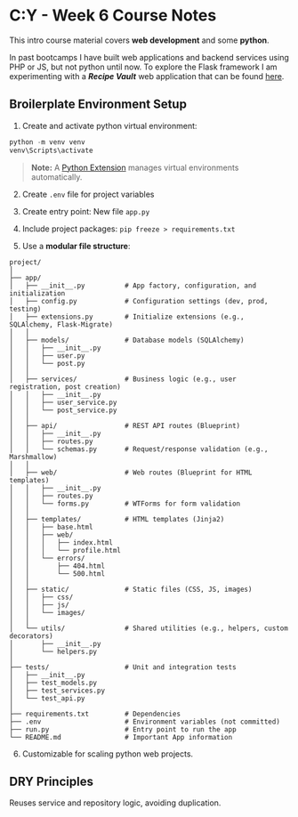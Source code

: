 # C:Y - Week 6 Course Notes

This intro course material covers **web development** and some **python**. 

In past bootcamps I have built web applications and backend services using PHP or JS, but not python until now. To explore the Flask framework I am experimenting with a ***Recipe Vault*** web application that can be found [here](https://github.com/rb-thompson/chefs-advantage).

## Broilerplate Environment Setup
1. Create and activate python virtual environment:
```python
python -m venv venv
venv\Scripts\activate
```

> **Note:** A [Python Extension](https://marketplace.visualstudio.com/items?itemName=ms-python.python) manages virtual environments automatically.

2. Create `.env` file for project variables

3. Create entry point: New file `app.py`

4. Include project packages: `pip freeze > requirements.txt`

5. Use a **modular file structure**:
```
project/
│
├── app/
│   ├── __init__.py          # App factory, configuration, and initialization
│   ├── config.py            # Configuration settings (dev, prod, testing)
│   ├── extensions.py        # Initialize extensions (e.g., SQLAlchemy, Flask-Migrate)
│   │
│   ├── models/              # Database models (SQLAlchemy)
│   │   ├── __init__.py
│   │   ├── user.py
│   │   └── post.py
│   │
│   ├── services/            # Business logic (e.g., user registration, post creation)
│   │   ├── __init__.py
│   │   ├── user_service.py
│   │   └── post_service.py
│   │
│   ├── api/                 # REST API routes (Blueprint)
│   │   ├── __init__.py
│   │   ├── routes.py
│   │   └── schemas.py       # Request/response validation (e.g., Marshmallow)
│   │
│   ├── web/                 # Web routes (Blueprint for HTML templates)
│   │   ├── __init__.py
│   │   ├── routes.py
│   │   └── forms.py         # WTForms for form validation
│   │
│   ├── templates/           # HTML templates (Jinja2)
│   │   ├── base.html
│   │   ├── web/
│   │   │   ├── index.html
│   │   │   └── profile.html
│   │   └── errors/
│   │       ├── 404.html
│   │       └── 500.html
│   │
│   ├── static/              # Static files (CSS, JS, images)
│   │   ├── css/
│   │   ├── js/
│   │   └── images/
│   │
│   └── utils/               # Shared utilities (e.g., helpers, custom decorators)
│       ├── __init__.py
│       └── helpers.py
│
├── tests/                   # Unit and integration tests
│   ├── __init__.py
│   ├── test_models.py
│   ├── test_services.py
│   └── test_api.py
│
├── requirements.txt         # Dependencies
├── .env                     # Environment variables (not committed)
├── run.py                   # Entry point to run the app
└── README.md                # Important App information
```

6. Customizable for scaling python web projects. 

## DRY Principles

Reuses service and repository logic, avoiding duplication.

